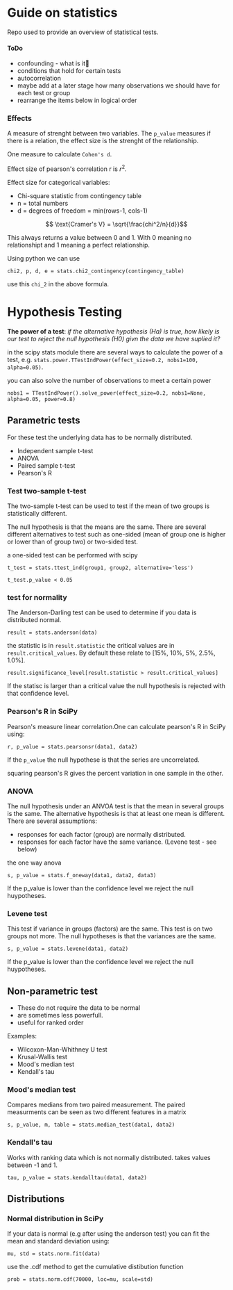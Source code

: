 # Guide on statistics

Repo used to provide an overview of statistical tests.

#### ToDo
- confounding - what is it
- conditions that hold for certain tests
- autocorrelation
- maybe add at a later stage how many observations we should have for each test or group
- rearrange the items below in logical order

### Effects
A measure of strenght between two variables. The `p_value` measures if there is a relation, the effect size is the strenght of the relationship.

One measure to calculate `Cohen's d`. 

Effect size of pearson's correlation r is $r^2$.

Effect size for categorical variables:
- Chi-square statistic from contingency table
- n = total numbers
- d = degrees of freedom = min(rows-1, cols-1)

$$ \text{Cramer's V} = \sqrt{\frac{chi^2/n}{d}}$$

This always returns a value between 0 and 1. With 0 meaning no relationshipt and 1 meaning a perfect relationship. 

Using python we can use 

`chi2, p, d, e = stats.chi2_contingency(contingency_table)`

use this `chi_2` in the above formula.

# Hypothesis Testing

**The power of a test**:
_if the alternative hypothesis (Ha) is true, how likely is our test to reject the null hypothesis (H0) givn the data we have suplied it?_

in the scipy stats module there are several ways to calculate the power of a test, e.g. `stats.power.TTestIndPower(effect_size=0.2, nobs1=100, alpha=0.05)`.

you can also solve the number of observations to meet a certain power

`nobs1 = TTestIndPower().solve_power(effect_size=0.2, nobs1=None, alpha=0.05, power=0.8)`

## Parametric tests

For these test the underlying data has to be normally distributed. 
- Independent sample t-test
- ANOVA
- Paired sample t-test
- Pearson's R

### Test two-sample t-test

The two-sample t-test can be used to test if the mean of two groups is statistically different. 

The null hypothesis is that the means are the same. There are several different alternatives to test such as one-sided (mean of group one is higher or lower than of group two) or two-sided test.

a one-sided test can be performed with scipy

`t_test = stats.ttest_ind(group1, group2, alternative='less')`

`t_test.p_value < 0.05` 

### test for normality 
The Anderson-Darling test can be used to determine if you data is distributed normal.

`result = stats.anderson(data)`

the statistic is in `result.statistic` the critical values are in `result.critical_values`. By default these relate to [15%, 10%, 5%, 2.5%, 1.0%]. 

`result.significance_level[result.statistic > result.critical_values]`

If the statisc is larger than a critical value the null hypothesis is rejected with that confidence level.

### Pearson's R in SciPy

Pearson's measure linear correlation.One can calculate pearson's R in SciPy using:

`r, p_value = stats.pearsonsr(data1, data2)`

If the `p_value` the null hypothese is that the series are uncorrelated. 

squaring pearson's R gives the percent variation in one sample in the other.

### ANOVA

The null hypothesis under an ANVOA test is that the mean in several groups is the same. The alternative hypothesis is that at least one mean is different. There are several assumptions:
- responses for each factor (group) are normally distributed.
- responses for each factor have the same variance. (Levene test - see below)

the one way anova 

`s, p_value = stats.f_oneway(data1, data2, data3)`

If the p_value is lower than the confidence level we reject the null huypotheses.

### Levene test

This test if variance in groups (factors) are the same. This test is on two groups not more. The null hypotheses is that the variances are the same.  

`s, p_value = stats.levene(data1, data2)`

If the p_value is lower than the confidence level we reject the null huypotheses.

## Non-parametric test

- These do not require the data to be normal
- are sometimes less powerfull.
- useful for ranked order

Examples:
- Wilcoxon-Man-Whithney U test
- Krusal-Wallis test
- Mood's median test
- Kendall's tau

### Mood's median test

Compares medians from two paired measurement. The paired measurments can be seen as two different features in a matrix

`s, p_value, m, table = stats.median_test(data1, data2)`

### Kendall's tau

Works with ranking data which is not normally distributed. takes values between -1 and 1.  

`tau, p_value = stats.kendalltau(data1, data2)`


## Distributions

### Normal distribution in SciPy

If your data is normal (e.g after using the anderson test) you can fit the mean and standard deviation using:


`mu, std = stats.norm.fit(data)`

use the .cdf method to get the cumulative distibution function

`prob = stats.norm.cdf(70000, loc=mu, scale=std)`

